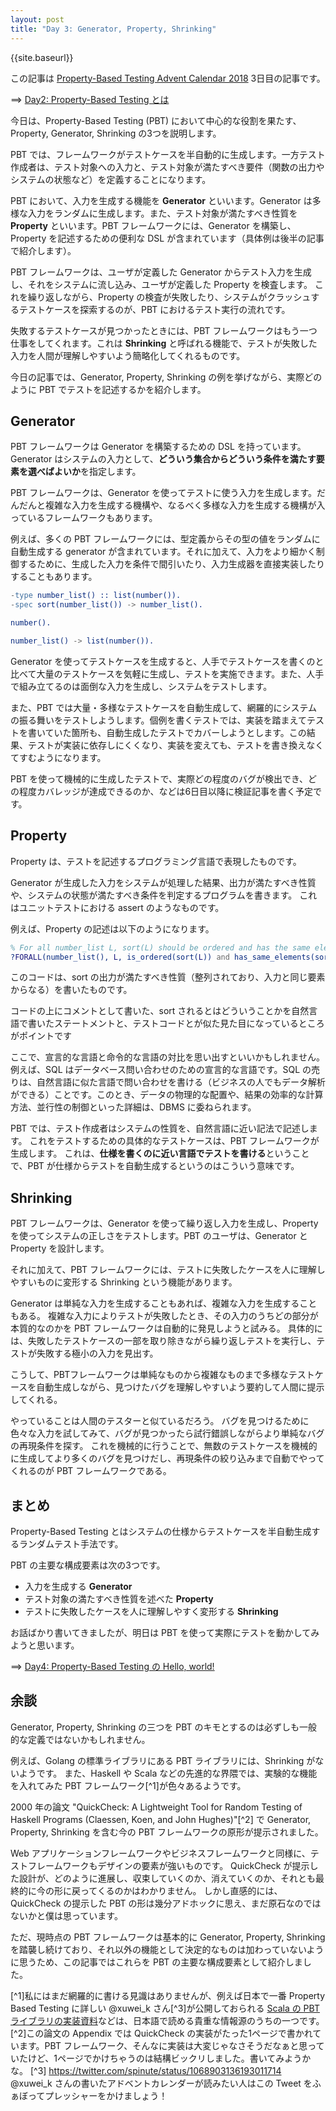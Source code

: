 ```yaml
---
layout: post
title: "Day 3: Generator, Property, Shrinking"
---
```


{{site.baseurl}}

この記事は [Property-Based Testing Advent Calendar 2018](https://qiita.com/advent-calendar/2018/property-based-testing) 3日目の記事です。

==> [Day2: Property-Based Testing とは](http://spinute.org/2018/12/02/PBT-day2.html)

今日は、Property-Based Testing (PBT) において中心的な役割を果たす、Property, Generator, Shrinking の3つを説明します。

PBT では、フレームワークがテストケースを半自動的に生成します。一方テスト作成者は、テスト対象への入力と、テスト対象が満たすべき要件（関数の出力やシステムの状態など）を定義することになります。

PBT において、入力を生成する機能を **Generator** といいます。Generator は多様な入力をランダムに生成します。また、テスト対象が満たすべき性質を **Property** といいます。PBT フレームワークには、Generator を構築し、Property を記述するための便利な DSL が含まれています（具体例は後半の記事で紹介します）。

PBT フレームワークは、ユーザが定義した Generator からテスト入力を生成し、それをシステムに流し込み、ユーザが定義した Property を検査します。
これを繰り返しながら、Property の検査が失敗したり、システムがクラッシュするテストケースを探索するのが、PBT におけるテスト実行の流れです。

失敗するテストケースが見つかったときには、PBT フレームワークはもう一つ仕事をしてくれます。これは **Shrinking** と呼ばれる機能で、テストが失敗した入力を人間が理解しやすいよう簡略化してくれるものです。

今日の記事では、Generator, Property, Shrinking の例を挙げながら、実際どのように PBT でテストを記述するかを紹介します。

## Generator

PBT フレームワークは Generator を構築するための DSL を持っています。Generator はシステムの入力として、**どういう集合からどういう条件を満たす要素を選べばよいか**を指定します。

PBT フレームワークは、Generator を使ってテストに使う入力を生成します。だんだんと複雑な入力を生成する機構や、なるべく多様な入力を生成する機構が入っているフレームワークもあります。

例えば、多くの PBT フレームワークには、型定義からその型の値をランダムに自動生成する generator が含まれています。それに加えて、入力をより細かく制御するために、生成した入力を条件で間引いたり、入力生成器を直接実装したりすることもあります。

```erlang
-type number_list() :: list(number()).
-spec sort(number_list()) -> number_list().

number().

number_list() -> list(number()).
```

Generator を使ってテストケースを生成すると、人手でテストケースを書くのと比べて大量のテストケースを気軽に生成し、テストを実施できます。また、人手で組み立てるのは面倒な入力を生成し、システムをテストします。

また、PBT では大量・多様なテストケースを自動生成して、網羅的にシステムの振る舞いをテストしようします。個例を書くテストでは、実装を踏まえてテストを書いていた箇所も、自動生成したテストでカバーしようとします。この結果、テストが実装に依存しにくくなり、実装を変えても、テストを書き換えなくてすむようになります。

PBT を使って機械的に生成したテストで、実際どの程度のバグが検出でき、どの程度カバレッジが達成できるのか、などは6日目以降に検証記事を書く予定です。

## Property

Property は、テストを記述するプログラミング言語で表現したものです。

Generator が生成した入力をシステムが処理した結果、出力が満たすべき性質や、システムの状態が満たすべき条件を判定するプログラムを書きます。
これはユニットテストにおける assert のようなものです。

例えば、Property の記述は以下のようになります。

```erlang
% For all number_list L, sort(L) should be ordered and has the same elements as L.
?FORALL(number_list(), L, is_ordered(sort(L)) and has_same_elements(sort(L), L)).
```

このコードは、sort の出力が満たすべき性質（整列されており、入力と同じ要素からなる）を書いたものです。

コードの上にコメントとして書いた、sort されるとはどういうことかを自然言語で書いたステートメントと、テストコードとが似た見た目になっているところがポイントです

ここで、宣言的な言語と命令的な言語の対比を思い出すといいかもしれません。例えば、SQL はデータベース問い合わせのための宣言的な言語です。SQL の売りは、自然言語に似た言語で問い合わせを書ける（ビジネスの人でもデータ解析ができる）ことです。このとき、データの物理的な配置や、結果の効率的な計算方法、並行性の制御といった詳細は、DBMS に委ねられます。

PBT では、テスト作成者はシステムの性質を、自然言語に近い記法で記述します。
これをテストするための具体的なテストケースは、PBT フレームワークが生成します。
これは、**仕様を書くのに近い言語でテストを書ける**ということで、PBT が仕様からテストを自動生成するというのはこういう意味です。

## Shrinking

PBT フレームワークは、Generator を使って繰り返し入力を生成し、Property を使ってシステムの正しさをテストします。PBT のユーザは、Generator と Property を設計します。

それに加えて、PBT フレームワークには、テストに失敗したケースを人に理解しやすいものに変形する Shrinking という機能があります。

Generator は単純な入力を生成することもあれば、複雑な入力を生成することもある。
複雑な入力によりテストが失敗したとき、その入力のうちどの部分が本質的なのかを PBT フレームワークは自動的に発見しようと試みる。
具体的には、失敗したテストケースの一部を取り除きながら繰り返しテストを実行し、テストが失敗する極小の入力を見出す。

こうして、PBTフレームワークは単純なものから複雑なものまで多様なテストケースを自動生成しながら、見つけたバグを理解しやすいよう要約して人間に提示してくれる。

やっていることは人間のテスターと似ているだろう。
バグを見つけるために色々な入力を試してみて、バグが見つかったら試行錯誤しながらより単純なバグの再現条件を探す。
これを機械的に行うことで、無数のテストケースを機械的に生成してより多くのバグを見つけだし、再現条件の絞り込みまで自動でやってくれるのが PBT フレームワークである。

## まとめ

Property-Based Testing とはシステムの仕様からテストケースを半自動生成するランダムテスト手法です。

PBT の主要な構成要素は次の3つです。

* 入力を生成する **Generator**
* テスト対象の満たすべき性質を述べた **Property**
* テストに失敗したケースを人に理解しやすく変形する **Shrinking**

お話ばかり書いてきましたが、明日は PBT を使って実際にテストを動かしてみようと思います。

==> [Day4: Property-Based Testing の Hello, world!](http://spinute.org/2018/12/04/PBT-day4.html)

## 余談

Generator, Property, Shrinking の三つを PBT のキモとするのは必ずしも一般的な定義ではないかもしれません。

例えば、Golang の標準ライブラリにある PBT ライブラリには、Shrinking がないようです。 また、Haskell や Scala などの先進的な界隈では、実験的な機能を入れてみた PBT フレームワーク[^1]が色々あるようです。

2000 年の論文 "QuickCheck: A Lightweight Tool for Random Testing of Haskell Programs (Claessen, Koen, and John Hughes)"[^2] で Generator, Property, Shrinking を含む今の PBT フレームワークの原形が提示されました。

Web アプリケーションフレームワークやビジネスフレームワークと同様に、テストフレームワークもデザインの要素が強いものです。
QuickCheck が提示した設計が、どのように進展し、収束していくのか、消えていくのか、それとも最終的に今の形に戻ってくるのかはわかりません。
しかし直感的には、QuickCheck の提示した PBT の形は幾分アドホックに思え、まだ原石なのではないかと僕は思っています。

ただ、現時点の PBT フレームワークは基本的に Generator, Property, Shrinking を踏襲し続けており、それ以外の機能として決定的なものは加わっていないように思うため、この記事ではこれらを PBT の主要な構成要素として紹介しました。

[^1]私にはまだ網羅的に書ける見識はありませんが、例えば日本で一番 Property Based Testing に詳しい @xuwei_k さん[^3]が公開しておられる [Scala の PBT ライブラリの実装資料](xuwei-k.github.io/slides/scalaprops/)などは、日本語で読める貴重な情報源のうちの一つです。
[^2]この論文の Appendix では QuickCheck の実装がたった1ページで書かれています。PBT フレームワーク、そんなに実装は大変じゃなさそうだなぁと思っていたけど、1ページでかけちゃうのは結構ビックリしました。書いてみようかな。
[^3] <https://twitter.com/spinute/status/1068903136193011714> @xuwei_k さんの書いたアドベントカレンダーが読みたい人はこの Tweet をふぁぼってプレッシャーをかけましょう！
